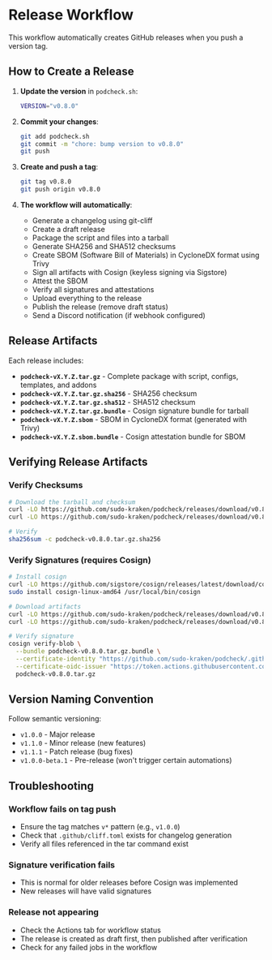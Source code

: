 # Release Workflow

This workflow automatically creates GitHub releases when you push a version tag.

## How to Create a Release

1. **Update the version** in `podcheck.sh`:
   ```bash
   VERSION="v0.8.0"
   ```

2. **Commit your changes**:
   ```bash
   git add podcheck.sh
   git commit -m "chore: bump version to v0.8.0"
   git push
   ```

3. **Create and push a tag**:
   ```bash
   git tag v0.8.0
   git push origin v0.8.0
   ```

4. **The workflow will automatically**:
   - Generate a changelog using git-cliff
   - Create a draft release
   - Package the script and files into a tarball
   - Generate SHA256 and SHA512 checksums
   - Create SBOM (Software Bill of Materials) in CycloneDX format using Trivy
   - Sign all artifacts with Cosign (keyless signing via Sigstore)
   - Attest the SBOM
   - Verify all signatures and attestations
   - Upload everything to the release
   - Publish the release (remove draft status)
   - Send a Discord notification (if webhook configured)

## Release Artifacts

Each release includes:

- **`podcheck-vX.Y.Z.tar.gz`** - Complete package with script, configs, templates, and addons
- **`podcheck-vX.Y.Z.tar.gz.sha256`** - SHA256 checksum
- **`podcheck-vX.Y.Z.tar.gz.sha512`** - SHA512 checksum
- **`podcheck-vX.Y.Z.tar.gz.bundle`** - Cosign signature bundle for tarball
- **`podcheck-vX.Y.Z.sbom`** - SBOM in CycloneDX format (generated with Trivy)
- **`podcheck-vX.Y.Z.sbom.bundle`** - Cosign attestation bundle for SBOM

## Verifying Release Artifacts

### Verify Checksums

```bash
# Download the tarball and checksum
curl -LO https://github.com/sudo-kraken/podcheck/releases/download/v0.8.0/podcheck-v0.8.0.tar.gz
curl -LO https://github.com/sudo-kraken/podcheck/releases/download/v0.8.0/podcheck-v0.8.0.tar.gz.sha256

# Verify
sha256sum -c podcheck-v0.8.0.tar.gz.sha256
```

### Verify Signatures (requires Cosign)

```bash
# Install cosign
curl -LO https://github.com/sigstore/cosign/releases/latest/download/cosign-linux-amd64
sudo install cosign-linux-amd64 /usr/local/bin/cosign

# Download artifacts
curl -LO https://github.com/sudo-kraken/podcheck/releases/download/v0.8.0/podcheck-v0.8.0.tar.gz
curl -LO https://github.com/sudo-kraken/podcheck/releases/download/v0.8.0/podcheck-v0.8.0.tar.gz.bundle

# Verify signature
cosign verify-blob \
  --bundle podcheck-v0.8.0.tar.gz.bundle \
  --certificate-identity "https://github.com/sudo-kraken/podcheck/.github/workflows/release.yml@refs/tags/v0.8.0" \
  --certificate-oidc-issuer "https://token.actions.githubusercontent.com" \
  podcheck-v0.8.0.tar.gz
```

## Version Naming Convention

Follow semantic versioning:
- `v1.0.0` - Major release
- `v1.1.0` - Minor release (new features)
- `v1.1.1` - Patch release (bug fixes)
- `v1.0.0-beta.1` - Pre-release (won't trigger certain automations)

## Troubleshooting

### Workflow fails on tag push

- Ensure the tag matches `v*` pattern (e.g., `v1.0.0`)
- Check that `.github/cliff.toml` exists for changelog generation
- Verify all files referenced in the tar command exist

### Signature verification fails

- This is normal for older releases before Cosign was implemented
- New releases will have valid signatures

### Release not appearing

- Check the Actions tab for workflow status
- The release is created as draft first, then published after verification
- Check for any failed jobs in the workflow
